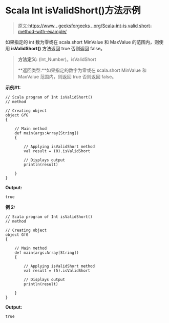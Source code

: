 # Scala Int isValidShort()方法示例

> 原文:[https://www . geeksforgeeks . org/Scala-int-is valid short-method-with-example/](https://www.geeksforgeeks.org/scala-int-isvalidshort-method-with-example/)

如果指定的 int 数为零或在 scala.short MinValue 和 MaxValue 的范围内，则使用 **isValidShort()** 方法返回 true 否则返回 false。

> **方法定义:** (Int_Number)。isValidShort
> 
> **返回类型:**如果指定的数字为零或在 scala.short MinValue 和 MaxValue 范围内，则返回 true 否则返回 false。

**示例#1:**

```
// Scala program of Int isValidShort()
// method

// Creating object
object GfG
{ 

    // Main method
    def main(args:Array[String])
    {

        // Applying isValidShort method
        val result = (0).isValidShort

        // Displays output
        println(result)

    }
} 
```

**Output:**

```
true

```

**例 2:**

```
// Scala program of Int isValidShort()
// method

// Creating object
object GfG
{ 

    // Main method
    def main(args:Array[String])
    {

        // Applying isValidShort method
        val result = (5).isValidShort

        // Displays output
        println(result)

    }
} 
```

**Output:**

```
true

```